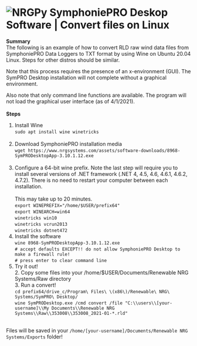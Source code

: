 # ![NRGPy](https://www.gravatar.com/avatar/6282094b092c756acc9f7552b164edfe?s=24) SymphoniePRO Deskop Software | Convert files on Linux

**Summary** <br>
The following is an example of how to convert RLD raw wind data files from SymphoniePRO Data Loggers to TXT format by using Wine on Ubuntu 20.04 Linux. Steps for other distros should be  similar. 

Note that this process requires the presence of an x-environment (GUI). The SymPRO Desktop installation will not complete without a graphical environment.

Also note that only command line functions are available. The program will not load the graphical user interface (as of 4/1/2021).
<br><br>
**Steps** <br>

1. Install Wine <br>
        `sudo apt install wine winetricks` <br><br>
1. Download SymphoniePRO installation media <br>
         `wget https://www.nrgsystems.com/assets/software-downloads/8968-SymPRODesktopApp-3.10.1.12.exe` <br><br>
1. Configure a 64-bit wine prefix. Note the last step will require you to install several versions of .NET framework (.NET 4, 4.5, 4.6, 4.6.1, 4.6.2, 4.7.2). There is no need to restart your computer between each installation. <br><br>This may take up to 20 minutes.<br>
          `export WINEPREFIX="/home/$USER/prefix64"` <br>
					`export WINEARCH=win64` <br>
					`winetricks win10` <br>
					`winetricks vcrun2013` <br>
					`winetricks dotnet472` <br>
1. Install the software <br>
           `wine 8968-SymPRODesktopApp-3.10.1.12.exe` <br>
					 `# accept defaults EXCEPT!! do not allow SymphoniePRO Desktop to make a firewall rule!` <br>
					 `# press enter to clear command line` <br>
1.  Try it out! <br>
	2.  Copy some files into your /home/$USER/Documents/Renewable NRG Systems/Raw directory <br>
	3.  Run a convert! <br>
	           `cd prefix64/drive_c/Program\ Files\ \(x86\)/Renewable\ NRG\ Systems/SymPRO\ Desktop/`<br>
						 `wine SymPRODesktop.exe /cmd convert /file "C:\\users\\[your-username]\\My Documents\\Renewable NRG Systems\\Raw\\353008\\353008_2021-01-*.rld"`<br><br>
						 
Files will be saved in your `/home/[your-username]/Documents/Renewable NRG Systems/Exports` folder!
